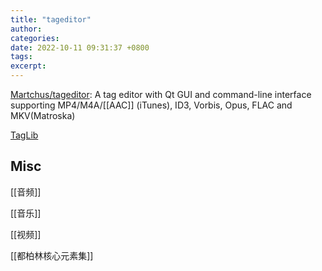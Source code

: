 ```yaml
---
title: "tageditor"
author: 
categories: 
date: 2022-10-11 09:31:37 +0800
tags: 
excerpt: 
---
```



[Martchus/tageditor](https://github.com/Martchus/tageditor): A tag editor with Qt GUI and command-line interface supporting MP4/M4A/[[AAC]] (iTunes), ID3, Vorbis, Opus, FLAC and MKV(Matroska)



[TagLib](https://taglib.org/)



## Misc

[[音频]]

[[音乐]]

[[视频]]

[[都柏林核心元素集]]

